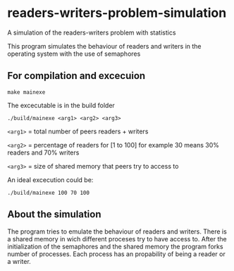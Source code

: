 # readers-writers-problem-simulation
A simulation of the readers-writers problem with statistics 

This program simulates the behaviour of readers and writers in the operating system with the use of semaphores

## For compilation and excecuion

```make mainexe```

The excecutable is in the build folder

```./build/mainexe <arg1> <arg2> <arg3>```

```<arg1>``` = total number of peers readers + writers

```<arg2>``` = percentage of readers for [1 to 100] for example 30 means 30% readers and 70% writers

```<arg3>``` = size of shared memory that peers try to access to

An ideal excecution could be:

```./build/mainexe 100 70 100```

## About the simulation
The program tries to emulate the behaviour of readers and writers.
There is a shared memory in wich different proceses try to have access to.
After the initialization of the semaphores and the shared memory the program forks <arg1> number of processes.
Each process has an <arg2> propability of being a reader or a writer.

 
